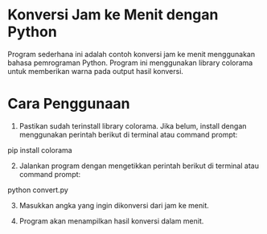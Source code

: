 # Konversi Jam ke Menit dengan Python

Program sederhana ini adalah contoh konversi jam ke menit menggunakan bahasa pemrograman Python. Program ini menggunakan library colorama untuk memberikan warna pada output hasil konversi.

# Cara Penggunaan

1. Pastikan sudah terinstall library colorama. Jika belum, install dengan menggunakan perintah berikut di terminal atau command prompt:

pip install colorama

2. Jalankan program dengan mengetikkan perintah berikut di terminal atau command prompt:

python convert.py

3. Masukkan angka yang ingin dikonversi dari jam ke menit.

4. Program akan menampilkan hasil konversi dalam menit.


